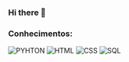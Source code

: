 ### Hi there 👋

<!--
**babianjinho/babianjinho** is a ✨ _special_ ✨ repository because its `README.md` (this file) appears on your GitHub profile.

Here are some ideas to get you started:

- 💻 estudante de análise e desenvolvimento de sistema
- 🧠 atualmente estudo inglês 
- 👩‍🎓 minhas softskills principais são: comunicação, foco,determinada, comprometida, humilde, senso de justiça, facilidade de trabalhar em equipe 
-->
### Conhecimentos:

![PYHTON](https://img.shields.io/badge/-PYTHON-0D1117?style=for-the-badge&logo=PYTHON&labelcolor=0D1117)
![HTML](https://img.shields.io/badge/-HTML-0D1117?style=for-the-badge&logo=HTMl5&labelcolor=0D1117)
![CSS](https://img.shields.io/badge/-CSS-0D117?style=for-the-badge&logo=CSS3&logoColor=1572B6&labelColor=0D1117)
![SQL](https://img.shields.io/badge/-SQL-0D1117?style=for-the-badge&logo=SQL&labelcolor=0D1117)
